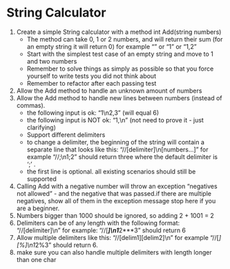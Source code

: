 String Calculator
===

1. Create a simple String calculator with a method int Add(string numbers)
   * The method can take 0, 1 or 2 numbers, and will return their sum (for an empty string it will return 0) for example “” or “1” or “1,2”
   * Start with the simplest test case of an empty string and move to 1 and two numbers
   * Remember to solve things as simply as possible so that you force yourself to write tests you did not think about
   * Remember to refactor after each passing test
1. Allow the Add method to handle an unknown amount of numbers
1. Allow the Add method to handle new lines between numbers (instead of commas).
   * the following input is ok:  “1\n2,3”  (will equal 6)
   * the following input is NOT ok:  “1,\n” (not need to prove it - just clarifying)
   * Support different delimiters
   * to change a delimiter, the beginning of the string will contain a separate line that looks like this:   “//[delimiter]\n[numbers…]” for example “//;\n1;2” should return three where the default delimiter is ‘;’ .
   * the first line is optional. all existing scenarios should still be supported
1. Calling Add with a negative number will throw an exception “negatives not allowed” - and the negative that was passed.if there are multiple negatives, show all of them in the exception message stop here if you are a beginner.
1. Numbers bigger than 1000 should be ignored, so adding 2 + 1001  = 2
1. Delimiters can be of any length with the following format:  “//[delimiter]\n” for example: “//[***]\n1***2***3” should return 6
1. Allow multiple delimiters like this:  “//[delim1][delim2]\n” for example “//[*][%]\n1*2%3” should return 6.
1. make sure you can also handle multiple delimiters with length longer than one char

